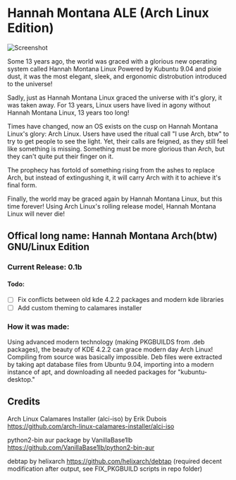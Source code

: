 # Hannah Montana ALE (Arch Linux Edition)
![Screenshot](https://raw.githubusercontent.com/ThePoorPilot/HannahMontana-ALE/main/Screenshot.png)

Some 13 years ago, the world was graced with a glorious new operating system called Hannah Montana Linux
Powered by Kubuntu 9.04 and pixie dust, it was the most elegant, sleek, and ergonomic distrobution introduced to the universe!

Sadly, just as Hannah Montana Linux graced the universe with it's glory, it was taken away. For 13 years, Linux users have lived in agony without Hannah Montana Linux, 13 years too long!

Times have changed, now an OS exists on the cusp on Hannah Montana Linux's glory: Arch Linux. Users have used the ritual call "I use Arch, btw" to try to get people to see the light. Yet, their calls are feigned, as they still feel like something is missing. Something must be more glorious than Arch, but they can't quite put their finger on it.

The prophecy has fortold of something rising from the ashes to replace Arch, but instead of extingushing it, it will carry Arch with it to achieve it's final form.

Finally, the world may be graced again by Hannah Montana Linux, but this time forever! Using Arch Linux's rolling release model, Hannah Montana Linux will never die!

## Offical long name: Hannah Montana Arch(btw) GNU/Linux Edition

### Current Release: 0.1b
#### Todo:
- [ ] Fix conflicts between old kde 4.2.2 packages and modern kde libraries
- [ ] Add custom theming to calamares installer

### How it was made:

Using advanced modern technology (making PKGBUILDS from .deb packages), the beauty of KDE 4.2.2 can grace modern day Arch Linux! Compiling from source was basically impossible. Deb files were extracted by taking apt database files from Ubuntu 9.04, importing into a modern instance of apt, and downloading all needed packages for "kubuntu-desktop."

## Credits

Arch Linux Calamares Installer (alci-iso) by Erik Dubois https://github.com/arch-linux-calamares-installer/alci-iso

python2-bin aur package by VanillaBase1lb https://github.com/VanillaBase1lb/python2-bin-aur

debtap by helixarch https://github.com/helixarch/debtap (required decent modification after output, see FIX_PKGBUILD scripts in repo folder)
